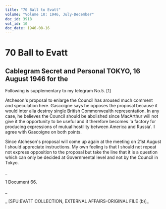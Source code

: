 ```yaml
---
title: "70 Ball to Evatt"
volume: "Volume 10: 1946, July-December"
doc_id: 3918
vol_id: 10
doc_date: 1946-08-16
---
```


# 70 Ball to Evatt

## Cablegram Secret and Personal TOKYO, 16 August 1946 for the

Following is supplementary to my telegram No.5. [1]

Atcheson's proposal to enlarge the Council has aroused much comment and speculation here. Gascoigne says he opposes the proposal because it would inter alia destroy single British Commonwealth representation. In any case, he believes the Council should be abolished since MacArthur will not give it the opportunity to be useful and it therefore becomes 'a factory for producing expressions of mutual hostility between America and Russia'. I agree with Gascoigne on both points.

Since Atcheson's proposal will come up again at the meeting on 21st August I should appreciate instructions. My own feeling is that I should not repeat not express opposition to the proposal but take the line that it is a question which can only be decided at Governmental level and not by the Council in Tokyo.

_

1 Document 66.

_

_ [SFU:EVATT COLLECTION, EXTERNAL AFFAIRS-ORIGINAL FILE (b)]_
